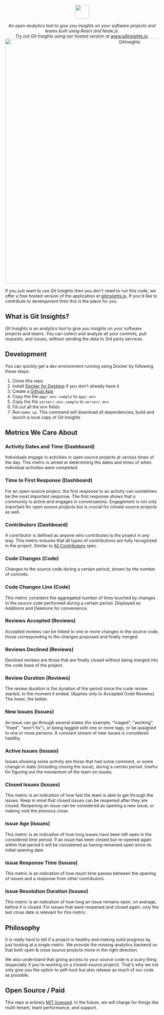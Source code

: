 
<p align="center">
  <img src="https://raw.githubusercontent.com/git-insights/git-insights/master/.github/logo.png" height="45"/>
</p>
<p align="center">
  <i>An open analytics tool to give you insights on your software projects and teams built using React and Node.js.<br/>Try out Git Insights using our hosted version at <a href="https://www.gitinsights.io">www.gitinsights.io</a>.</i>
  <br/>
  <img src="https://github.com/git-insights/git-insights/blob/401bea30ad3a4cb100855dac3bd8329fef6c46b8/.github/screenshot.png" alt="GitInsights" width="800" />
</p>

If you just want to use Git Insights then you don't need to run this code, we offer a free hosted version of the application at [gitinsights.io](https://www.gitinsights.io). If you'd like to contribute to development then this is the place for you.

## What is Git Insights?

Git Insights is an analytics tool to give you insights on your software projects and teams. You can collect and analyze all your commits, pull requests, and issues, without sending the data to 3rd party services.

## Development

You can quickly get a dev environment running using Docker by following these steps:

1. Clone this repo
1. Install [Docker for Desktop](https://www.docker.com) if you don't already have it
1. Create a [Github App](https://developer.github.com/apps/quickstart-guides/setting-up-your-development-environment/)
1. Copy the file `app/.env.sample` to `app/.env`
1. Copy the file `server/.env.sample` to `server/.env`
1. Fill out all the env fields
1. Run `make up`. This command will download all dependencies, build and launch a local copy of Git Insights

## Metrics We Care About

### Activity Dates and Time (Dashboard)
Individuals engage in activities in open source projects at various times of the day. This metric is aimed at determining the dates and times of when individual activities were completed.

### Time to First Response (Dashboard)
For an open-source project, the first response to an activity can sometimes be the most important response. The first response shows that a community is active and engages in conversations. Engagement is not only important for open source projects but is crucial for closed-source projects as well.

### Contributors (Dashboard)
A contributor is defined as anyone who contributes to the project in any way. This metric ensures that all types of contributions are fully recognized in the project. Similar to [All Contributors](https://allcontributors.org/) spec.

### Code Changes (Code)
Changes to the source code during a certain period, shown by the number of commits.

### Code Changes Line (Code)
This metric considers the aggregated number of lines touched by changes to the source code performed during a certain period. Displayed as Additions and Deletions for convenience.

### Reviews Accepted (Reviews)
Accepted reviews can be linked to one or more changes to the source code, those corresponding to the changes proposed and finally merged.

### Reviews Declined (Reviews)
Declined reviews are those that are finally closed without being merged into the code base of the project.

### Review Duration (Reviews)
The review duration is the duration of the period since the code review started, to the moment it ended. (Applies only to Accepted Code Reviews) The lower, the better.

### New Issues (Issues)
An issue can go through several states (for example, "triaged", "working", "fixed", "won't fix"), or being tagged with one or more tags, or be assigned to one or more persons. A constant stream of new issues is considered healthy.

### Active Issues (Issues)
Issues showing some activity are those that had some comment, or some change in state (including closing the issue), during a certain period. Useful for figuring out the momentum of the team on issues.

### Closed Issues (Issues)
This metric is an indication of how fast the team is able to get through the issues. Keep in mind that closed issues can be reopened after they are closed. Reopening an issue can be considered as opening a new issue, or making void the previous close.

### Issue Age (Issues)
This metric is an indication of how long issues have been left open in the considered time period. If an issue has been closed but re-opened again within that period it will be considered as having remained open since its initial opening date.

### Issue Response Time (Issues)
This metric is an indication of how much time passes between the opening of issues and a response from other contributors.

### Issue Resolution Duration (Issues)
This metric is an indication of how long an issue remains open, on average, before it is closed. For issues that were reopened and closed again, only the last close date is relevant for this metric.

## Philosophy

It is really hard to tell if a project is healthy and making solid progress by just looking at a single metric. We provide the missing analytics backend so that both open & close source projects move in the right direction.

We also understand that giving access to your source code is a scary thing (especially if you're working on a closed-source project). That's why we not only give you the option to self-host but also release as much of our code as possible.

## Open Source / Paid

This repo is entirely [MIT licensed](/LICENSE). In the future, we will charge for things like multi-tenant, team performance, and support.
